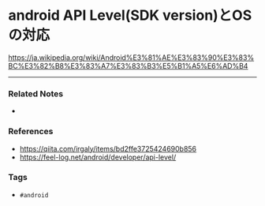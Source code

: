 # android API Level(SDK version)とOSの対応
https://ja.wikipedia.org/wiki/Android%E3%81%AE%E3%83%90%E3%83%BC%E3%82%B8%E3%83%A7%E3%83%B3%E5%B1%A5%E6%AD%B4

---
### Related Notes
- 

### References
- https://qiita.com/irgaly/items/bd2ffe3725424690b856
- https://feel-log.net/android/developer/api-level/

### Tags
- `#android` 